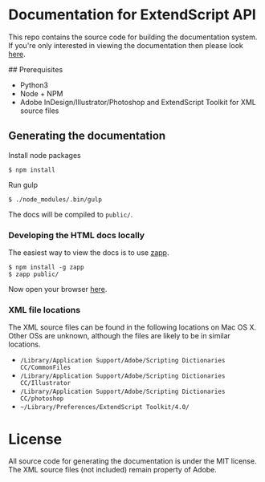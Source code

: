 # Documentation for ExtendScript API

This repo contains the source code for building the documentation
system. If you're only interested in viewing the documentation then please look
[here](http://yearbook.github.com).

## Prerequisites

  - Python3
  - Node + NPM
  - Adobe InDesign/Illustrator/Photoshop and ExtendScript Toolkit for XML source files

## Generating the documentation

Install node packages

    $ npm install

Run gulp

    $ ./node_modules/.bin/gulp

The docs will be compiled to `public/`.

### Developing the HTML docs locally

The easiest way to view the docs is to use [zapp](https://www.github.com/wridgers/zapp).

    $ npm install -g zapp
    $ zapp public/

Now open your browser [here](http://localhost:8080).

### XML file locations

The XML source files can be found in the following locations on Mac OS X. Other
OSs are unknown, although the files are likely to be in similar locations.

  - `/Library/Application Support/Adobe/Scripting Dictionaries CC/CommonFiles`
  - `/Library/Application Support/Adobe/Scripting Dictionaries CC/Illustrator`
  - `/Library/Application Support/Adobe/Scripting Dictionaries CC/photoshop`
  - `~/Library/Preferences/ExtendScript Toolkit/4.0/`

# License

All source code for generating the documentation is under the MIT license. The
XML source files (not included) remain property of Adobe.

